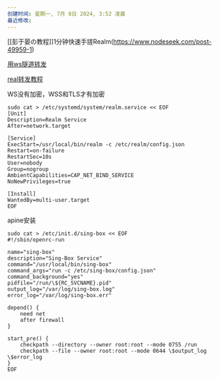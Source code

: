 ```yaml
---
创建时间: 星期一, 7月 8日 2024, 3:52 凌晨
最近修改:
---
```

[[彭于晏の教程]]1分钟快速手搓Realm(https://www.nodeseek.com/post-49959-1)

[用ws隧道转发](https://github.com/zhboner/realm/blob/master/examples/ws.toml)

[real转发教程](https://cnix.win/225.html)

WS没有加密，WSS和TLS才有加密

```
sudo cat > /etc/systemd/system/realm.service << EOF
[Unit]
Description=Realm Service
After=network.target

[Service]
ExecStart=/usr/local/bin/realm -c /etc/realm/config.json
Restart=on-failure
RestartSec=10s
User=nobody
Group=nogroup
AmbientCapabilities=CAP_NET_BIND_SERVICE
NoNewPrivileges=true

[Install]
WantedBy=multi-user.target
EOF

```
apine安装
```
sudo cat > /etc/init.d/sing-box << EOF
#!/sbin/openrc-run

name="sing-box"
description="Sing-Box Service"
command="/usr/local/bin/sing-box"
command_args="run -c /etc/sing-box/config.json"
command_background="yes"
pidfile="/run/\${RC_SVCNAME}.pid"
output_log="/var/log/sing-box.log"
error_log="/var/log/sing-box.err"

depend() {
    need net
    after firewall
}

start_pre() {
    checkpath --directory --owner root:root --mode 0755 /run
    checkpath --file --owner root:root --mode 0644 \$output_log \$error_log
}
EOF

```